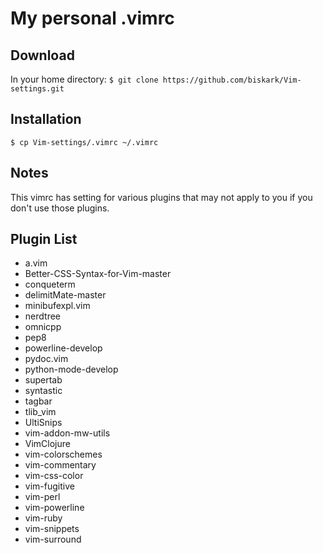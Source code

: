 My personal .vimrc
==================

Download
--------
In your home directory:
`$ git clone https://github.com/biskark/Vim-settings.git`

Installation
------------
`$ cp Vim-settings/.vimrc ~/.vimrc`

Notes
-----
This vimrc has setting for various plugins that may not apply to you if you
don't use those plugins.

Plugin List
-----------

* a.vim
* Better-CSS-Syntax-for-Vim-master
* conqueterm
* delimitMate-master
* minibufexpl.vim
* nerdtree
* omnicpp
* pep8
* powerline-develop
* pydoc.vim
* python-mode-develop
* supertab
* syntastic
* tagbar
* tlib\_vim
* UltiSnips
* vim-addon-mw-utils
* VimClojure
* vim-colorschemes
* vim-commentary
* vim-css-color
* vim-fugitive
* vim-perl
* vim-powerline
* vim-ruby
* vim-snippets
* vim-surround
